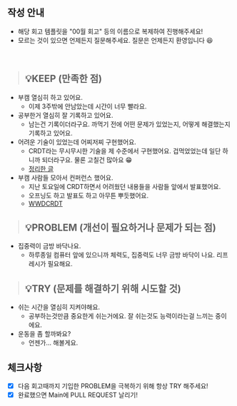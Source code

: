 ## 작성 안내
- 해당 회고 템플릿을 "00월 회고" 등의 이름으로 복제하여 진행해주세요!
- 모르는 것이 있으면 언제든지 질문해주세요. 질문은 언제든지 환영입니다 😆

<br>

> ## 💡KEEP (만족한 점)
- 부캠 열심히 하고 있어요.
  - 이제 3주밖에 안남았는데 시간이 너무 빨라요.
- 공부한거 열심히 잘 기록하고 있어요.
  - 남는건 기록이더라구요. 까먹기 전에 어떤 문제가 있었는지, 어떻게 해결했는지 기록하고 있어요.
- 어려운 기술이 있었는데 어찌저찌 구현했어요.
  - CRDT라는 무시무시한 기술을 제 수준에서 구현했어요. 겁먹었었는데 일단 하니까 되더라구요. 물론 고칠건 많아요 😁
  - [정리한 글](https://saber-ash-4ab.notion.site/CRDT-a7e71a3db5bb414c9735dc50dbbc6d27)
- 부캠 사람들 모아서 컨퍼런스 했어요.
  - 지난 토요일에 CRDT하면서 어려웠던 내용들을 사람들 앞에서 발표했어요.
  - 오프닝도 하고 발표도 하고 아무튼 뿌듯했어요.
  - [WWDCRDT](https://saber-ash-4ab.notion.site/WWDCRDT-8947798df72044fdb60ea4916e91a8cd)

> ## 💡PROBLEM (개선이 필요하거나 문제가 되는 점)
- 집중력이 금방 바닥나요.
  - 하루종일 컴퓨터 앞에 있으니까 체력도, 집중력도 너무 금방 바닥이 나요. 리프레시가 필요해요. 

> ## 💡TRY (문제를 해결하기 위해 시도할 것)
- 쉬는 시간을 열심히 지켜야해요.
  - 공부하는것만큼 중요한게 쉬는거에요. 잘 쉬는것도 능력이라는걸 느끼는 중이에요.
- 운동을 좀 할까봐요?
  -  언젠가... 해볼게요.

## 체크사항
- [x] 다음 회고때까지 기입한 PROBLEM을 극복하기 위해 항상 TRY 해주세요!
- [x] 완료했으면 Main에 PULL REQUEST 날리기!
